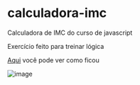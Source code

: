 # calculadora-imc
Calculadora de IMC do curso de javascript

Exercício feito para treinar lógica


<a href='https://calculadora-imc-bay.vercel.app/'>Aqui<a/> você pode ver como ficou

![image](https://user-images.githubusercontent.com/58237887/173160497-255eb094-a2a7-4214-9bfe-e62bbcf6ceaa.png)
